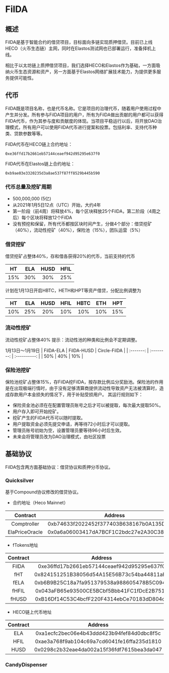 # FilDA

## 概述
FilDA是基于智能合约的借贷项目，目标面向多链实现质押借贷。目前已上线HECO（火币生态链）主网，同时在Elastos测试网也已部署运行，准备择机上线。

相比于以太坊链上质押借贷项目，我们选择HECO和Elastos作为基础，一方面吸纳火币生态资源和资产，另一方面基于Elastos网络扩展技术能力，为提供更多服务提供可能性。

## 代币
FilDA既是项目名称，也是代币名称。它是项目的治理代币，随着用户使用过程中产生并分发。所有参与FilDA项目的用户，所有为FilDA做出贡献的用户都可以获得FilDA代币，作为其参与度和贡献度的体现。当项目平稳运行以后，将开放DAO治理模式，所有用户可以使用FilDA代币进行提案和投票。包括利率、支持代币种类、贷款参数等等。

FilDA代币在HECO链上合约地址：
```
0xe36ffd17b2661eb57144ceaef942d95295e637f0
```

FilDA代币在Elastos链上合约地址：
```
0xb9ae03e3320235d3a8ae537f87ff8529b445b590
```

### 代币总量及挖矿周期
- 500,000,000 (5亿)
- 从2021年1月5日12点（UTC）开始，大约4年
- 第一阶段（前4周）将释放4%，每个区块释放25个FilDA，第二阶段（4周之后）每个区块将释放12个FilDA
- 没有预挖和保留，所有代币都按区块时间产生，分做4个部分：借贷挖矿（40%），流动性挖矿（40%），保险池（15%），团队运营（5%）

### 借贷挖矿
借贷挖矿占整体40%，存和借各获得20%的代币，当前支持的代币

|    HT    |    ELA    |    HUSD    |    HFIL    |
| :------: | :-------: | :--------: | :--------: |
|   15%    |    30%    |    30%     |     25%    |

计划在1月13日开启HBTC，HETH和HPT等资产借贷，分配比例调整为

|    HT    |    ELA    |    HUSD    |    HFIL    |   HBTC    |    ETH    |     HPT    |
| :------: | :-------: | :--------: | :--------: | :-------: | :--------: | :--------: |
|   10%    |    25%    |    20%     |     10%    |    10%    |    10%     |     15%    |


### 流动性挖矿
流动性挖矿占整体40%
提示：流动性池的种类和比例会不定期调整。

1月13日～1月19日
| FilDA-ELA | FilDA-HUSD | Circle-FilDA |
| :-------: | :--------: | :----------: |
|    50%    |     40%    |     10%      |

### 保险池挖矿
保险池挖矿占整体15%，存FilDA挖FilDA，按存款比例瓜分奖励池。保险池的作用是在出现极端行情时，由于没有足够清算商提供流动性导致资产无法被清算时，造成存款用户本金损失的情况下，用于补贴受损用户。
其运行规则如下：
- 保险资金池必须在在配置管理员账号之后才可以被提取，每次最大提取50%。
- 用户存入即可开始挖矿。
- 挖矿产生的FilDA代币可以随时提取。
- 用户提取资金必须先提交申请，再等待72小时后才可以提取。
- 管理员账号初始为空，设置管理员要等待96小时后生效。
- 未来会将管理员改为DAO治理模式，由社区投票

## 基础协议
FilDA包含两方面基础协议：借贷协议和质押分币协议。

### Quicksilver
基于Compound协议修改的借贷协议。

- 合约地址（Heco Mainnet） 

|       Contract       |                  Address                   |
| :------------------: | :----------------------------------------: |
| Comptroller | 0xb74633f2022452f377403B638167b0A135DB096d |
| ElaPriceOracle | 0x0a6a06003417dA7BCF1C2bdc27e2A30C38EfF4Ad |

- fTokens地址

|       Contract       |                  Address                   |
| :------------------: | :----------------------------------------: |
| FilDA | 0xe36ffd17b2661eb57144ceaef942d95295e637f0 |
| fHT | 0x824151251B38056d54A15E56B73c54ba44811aF8 |
| fELA | 0xb6B9B25C18a7fa951379538a988605478B5C0940 |
| fHFIL | 0x043aFB65e93500CE5BCbf5Bbb41FC1fDcE2B7518 |
| fHUSD | 0xB16Df14C53C4bcfF220F4314ebCe70183dD804c0 |

- HECO链上代币地址

|       Contract       |                  Address                   |
| :------------------: | :----------------------------------------: |
| ELA | 0xa1ecfc2bec06e4b43ddd423b94fef84d0dbc8f5c |
| HFIL | 0xae3a768f9ab104c69a7cd6041fe16ffa235d1810 |
| HUSD | 0x0298c2b32eae4da002a15f36fdf7615bea3da047 |

### CandyDispenser
